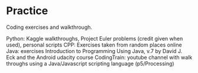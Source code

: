 # Practice
Coding exercises and walkthrough.

Python: Kaggle walkthroughs, Project Euler problems (credit given when used), personal scripts
CPP: Exercises taken from random places online
Java: exercises Introduction to Programming Using Java, v.7 by David J. Eck and the Android udacity course
CodingTrain: youtube channel with walk throughs using a Java/Javascript scripting language (p5/Processing)

